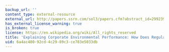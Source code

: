 ```yaml
---
backup_url: ''
content_type: external-resource
external_url: http://papers.ssrn.com/sol3/papers.cfm?abstract_id=299239
has_external_license_warning: true
is_broken: true
license: https://en.wikipedia.org/wiki/All_rights_reserved
title: 'Explaining Corporate Environmental Performance: How Does Regulation Matter?'
uid: 6a4ac480-92cd-4c29-89c3-ce783e5033db
---
```

